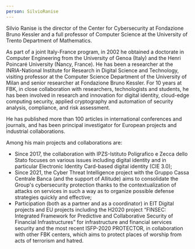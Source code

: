 ```yaml
---
person: SilvioRanise
---
```


Silvio Ranise is the director of the Center for Cybersecurity at Fondazione Bruno Kessler and a full professor of Computer Science at the University of Trento Department of Mathematics.

As part of a joint Italy-France program, in 2002 he obtained a doctorate in Computer Engineering from the University of Genoa (Italy) and the Henri Poincaré University (Nancy, France).
He has been a researcher at the INRIA-National Institute for Research in Digital Science and Technology, visiting professor at the Computer Science Department of the University of Milan and senior researcher at Fondazione Bruno Kessler.
For 10 years at FBK, in close collaboration with researchers, technologists and students, he has been involved in research and innovation for digital identity, cloud-edge computing security, applied cryptography and automation of security analysis, compliance, and risk assessment.

He has published more than 100 articles in international conferences and journals, and has been principal investigator for European projects and industrial collaborations.

Among his main projects and collaborations are:
- Since 2017, the collaboration with IPZS-Istituto Poligrafico e Zecca dello Stato focuses on various issues including digital identity and in particular Electronic Identity Card-based digital identity (CIE 3.0);
- Since 2021, the Cyber Threat Intelligence project with the Gruppo Cassa Centrale Banca (and the support of Allitude) aims to consolidate the Group's cybersecurity protection thanks to the contextualization of attacks on services in such a way as to organize possible defense strategies quickly and effective;
- Participation (both as a partner and as a coordinator) in EIT Digital projects and EU projects including the H2020 project “FINSEC: Integrated Framework for Predictive and Collaborative Security of Financial Infrastructures” for infrastructure and financial services security and the most recent ISFP-2020 PROTECTOR, in collaboration with other FBK centers, which aims to protect places of worship from acts of terrorism and hatred.